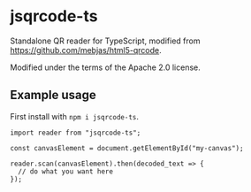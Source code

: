 # jsqrcode-ts

Standalone QR reader for TypeScript, modified from <https://github.com/mebjas/html5-qrcode>.

Modified under the terms of the Apache 2.0 license.

## Example usage

First install with `npm i jsqrcode-ts`.

```
import reader from "jsqrcode-ts";

const canvasElement = document.getElementById("my-canvas");

reader.scan(canvasElement).then(decoded_text => {
  // do what you want here
});
```